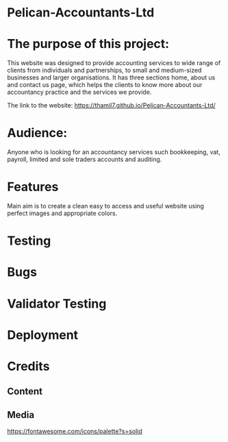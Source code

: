 # Pelican-Accountants-Ltd

# The purpose of this project:
This website was designed to provide accounting services to wide range of clients from individuals and partnerships, to small and medium-sized businesses and larger organisations. 
It has three sections home, about us and contact us page, which helps the clients to know more about our accountancy practice and the services we provide.

The link to the website: https://thamil7.github.io/Pelican-Accountants-Ltd/

# Audience:
Anyone who is looking for an accountancy services such bookkeeping, vat, payroll, limited and sole traders accounts and auditing.
# Features
Main aim is to create a clean easy to access and useful website using perfect images and appropriate colors.

# Testing
# Bugs

# Validator Testing
# Deployment
# Credits
## Content
## Media
https://fontawesome.com/icons/palette?s=solid
